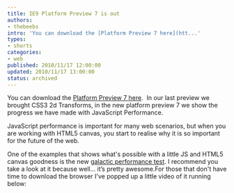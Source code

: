 ```yaml
---
title: IE9 Platform Preview 7 is out
authors:
- thebeebs
intro: 'You can download the [Platform Preview 7 here](htt...'
types:
- shorts
categories:
- web
published: 2010/11/17 12:00:00
updated: 2010/11/17 13:00:00
status: archived
---
```


You can download the [Platform Preview 7 here](http://bit.ly/9SKEKW).&nbsp; In our last preview we brought CSS3 2d Transforms, in the new platform preview 7 we show the progress we have made with JavaScript Performance.<p>JavaScript performance is important for many web scenarios, but when you are working with HTML5 canvas, you start to realise why it is so important for the future of the web.

One of the examples that shows what's possible with a little JS and HTML5 canvas goodness is the new [galactic performance test](http://ie.microsoft.com/testdrive/Performance/Galactic/Default.html). I recommend you take a look at it because well&hellip; it&rsquo;s pretty awesome.For those that don't have time to download the browser I've popped up a little video of it running below:
<object width="480" height="385"><param name="movie" value="images/geZhagPCB-0?fs=1&hl=en_GB"><param name="allowFullScreen" value="true"><param name="allowscriptaccess" value="always"><embed src="https://www.youtube.com/v/geZhagPCB-0?fs=1&hl=en_GB" type="application/x-shockwave-flash" allowscriptaccess="always" allowfullscreen="true" width="480" height="385"></embed></object></p>